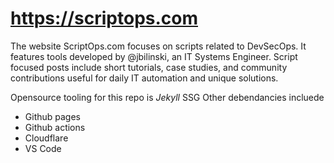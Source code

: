 # https://scriptops.com

The website ScriptOps.com focuses on scripts related to DevSecOps. It features tools developed by @jbilinski, an IT Systems Engineer. Script focused posts include short tutorials, case studies, and community contributions useful for daily IT automation and unique solutions.

Opensource tooling for this repo is *Jekyll* SSG
Other debendancies incluede
 - Github pages
 - Github actions
 - Cloudflare
 - VS Code
